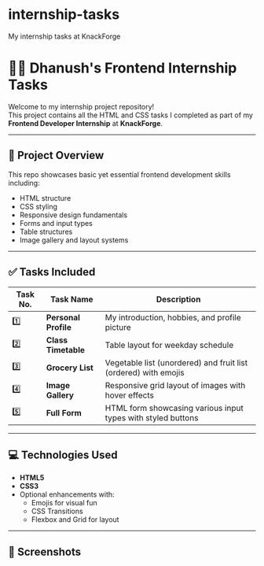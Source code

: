 # internship-tasks
My internship tasks at KnackForge
# 🧑‍💻 Dhanush's Frontend Internship Tasks

Welcome to my internship project repository!  
This project contains all the HTML and CSS tasks I completed as part of my **Frontend Developer Internship** at **KnackForge**.

---

## 📌 Project Overview

This repo showcases basic yet essential frontend development skills including:

- HTML structure
- CSS styling
- Responsive design fundamentals
- Forms and input types
- Table structures
- Image gallery and layout systems

---

## ✅ Tasks Included

| Task No. | Task Name         | Description |
|----------|-------------------|-------------|
| 1️⃣ | **Personal Profile** | My introduction, hobbies, and profile picture |
| 2️⃣ | **Class Timetable**  | Table layout for weekday schedule |
| 3️⃣ | **Grocery List**     | Vegetable list (unordered) and fruit list (ordered) with emojis |
| 4️⃣ | **Image Gallery**    | Responsive grid layout of images with hover effects |
| 5️⃣ | **Full Form**        | HTML form showcasing various input types with styled buttons |

---

## 💻 Technologies Used

- **HTML5**
- **CSS3**
- Optional enhancements with:
  - Emojis for visual fun
  - CSS Transitions
  - Flexbox and Grid for layout

---

## 📸 Screenshots


